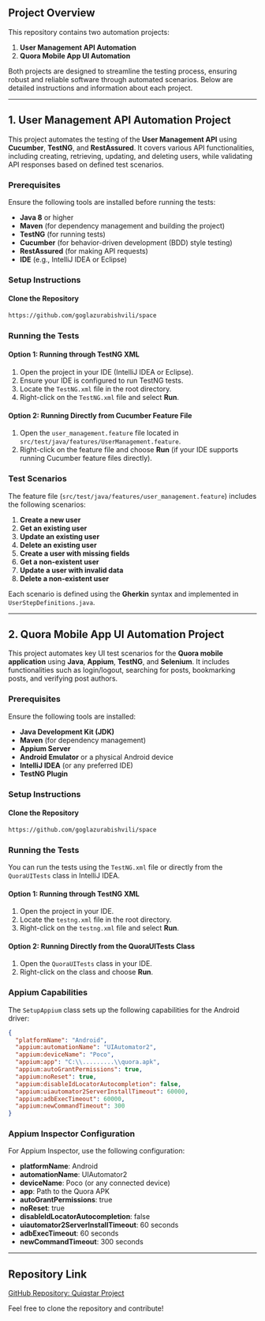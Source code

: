 ## Project Overview

This repository contains two automation projects:

1. **User Management API Automation**
2. **Quora Mobile App UI Automation**

Both projects are designed to streamline the testing process, ensuring robust and reliable software through automated scenarios. Below are detailed instructions and information about each project.

---

## 1. User Management API Automation Project

This project automates the testing of the **User Management API** using **Cucumber**, **TestNG**, and **RestAssured**. It covers various API functionalities, including creating, retrieving, updating, and deleting users, while validating API responses based on defined test scenarios.

### Prerequisites
Ensure the following tools are installed before running the tests:

- **Java 8** or higher
- **Maven** (for dependency management and building the project)
- **TestNG** (for running tests)
- **Cucumber** (for behavior-driven development (BDD) style testing)
- **RestAssured** (for making API requests)
- **IDE** (e.g., IntelliJ IDEA or Eclipse)

### Setup Instructions

#### Clone the Repository
```bash
https://github.com/goglazurabishvili/space
```

### Running the Tests

#### Option 1: Running through TestNG XML
1. Open the project in your IDE (IntelliJ IDEA or Eclipse).
2. Ensure your IDE is configured to run TestNG tests.
3. Locate the `TestNG.xml` file in the root directory.
4. Right-click on the `TestNG.xml` file and select **Run**.

#### Option 2: Running Directly from Cucumber Feature File
1. Open the `user_management.feature` file located in `src/test/java/features/UserManagement.feature`.
2. Right-click on the feature file and choose **Run** (if your IDE supports running Cucumber feature files directly).

### Test Scenarios

The feature file (`src/test/java/features/user_management.feature`) includes the following scenarios:

1. **Create a new user**
2. **Get an existing user**
3. **Update an existing user**
4. **Delete an existing user**
5. **Create a user with missing fields**
6. **Get a non-existent user**
7. **Update a user with invalid data**
8. **Delete a non-existent user**

Each scenario is defined using the **Gherkin** syntax and implemented in `UserStepDefinitions.java`.

---

## 2. Quora Mobile App UI Automation Project

This project automates key UI test scenarios for the **Quora mobile application** using **Java**, **Appium**, **TestNG**, and **Selenium**. It includes functionalities such as login/logout, searching for posts, bookmarking posts, and verifying post authors.

### Prerequisites
Ensure the following tools are installed:

- **Java Development Kit (JDK)**
- **Maven** (for dependency management)
- **Appium Server**
- **Android Emulator** or a physical Android device
- **IntelliJ IDEA** (or any preferred IDE)
- **TestNG Plugin**

### Setup Instructions

#### Clone the Repository
```bash
https://github.com/goglazurabishvili/space
```

### Running the Tests

You can run the tests using the `TestNG.xml` file or directly from the `QuoraUITests` class in IntelliJ IDEA.

#### Option 1: Running through TestNG XML
1. Open the project in your IDE.
2. Locate the `testng.xml` file in the root directory.
3. Right-click on the `testng.xml` file and select **Run**.

#### Option 2: Running Directly from the QuoraUITests Class
1. Open the `QuoraUITests` class in your IDE.
2. Right-click on the class and choose **Run**.

### Appium Capabilities

The `SetupAppium` class sets up the following capabilities for the Android driver:

```json
{
  "platformName": "Android",
  "appium:automationName": "UIAutomator2",
  "appium:deviceName": "Poco",
  "appium:app": "C:\\.........\\quora.apk",
  "appium:autoGrantPermissions": true,
  "appium:noReset": true,
  "appium:disableIdLocatorAutocompletion": false,
  "appium:uiautomator2ServerInstallTimeout": 60000,
  "appium:adbExecTimeout": 60000,
  "appium:newCommandTimeout": 300
}
```

### Appium Inspector Configuration

For Appium Inspector, use the following configuration:

- **platformName**: Android
- **automationName**: UIAutomator2
- **deviceName**: Poco (or any connected device)
- **app**: Path to the Quora APK
- **autoGrantPermissions**: true
- **noReset**: true
- **disableIdLocatorAutocompletion**: false
- **uiautomator2ServerInstallTimeout**: 60 seconds
- **adbExecTimeout**: 60 seconds
- **newCommandTimeout**: 300 seconds

---

## Repository Link
[GitHub Repository: Quiqstar Project](https://github.com/goglazurabishvili/space)

Feel free to clone the repository and contribute!

